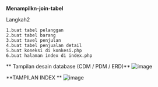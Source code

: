 **Menampilkn-join-tabel**

Langkah2

    1.buat tabel pelanggan
    2.buat tabel barang
    3.buat tavel penjulan
    4.buat tabel penjualan detail
    5.buat koneksi di konkesi.php
    6.buat halaman index di index.php
**
Tampilan desain database (CDM / PDM / ERD)**
![image](https://user-images.githubusercontent.com/60141473/124396481-019c7200-dd34-11eb-9d9f-786691c63e10.png)

**TAMPILAN INDEX
**
![image](https://user-images.githubusercontent.com/60141473/124396364-4d9ae700-dd33-11eb-9d06-98af460325f6.png)
